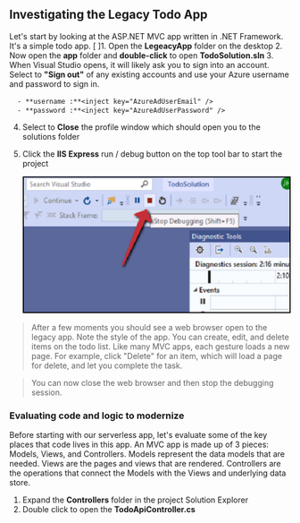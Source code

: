 ## Investigating the Legacy Todo App
Let's start by looking at the ASP.NET MVC app written in .NET Framework. It's a simple todo app.
[ ]1. Open the **LegeacyApp** folder on the desktop
2. Now open the **app** folder and **double-click** to open **TodoSolution.sln**
3. When Visual Studio opens, it will likely ask you to sign into an account. Select to **"Sign out"** of any existing accounts and use your Azure username and password to sign in.

      - **username :**<inject key="AzureAdUserEmail" />
      - **password :**<inject key="AzureAdUserPassword" />
      
4. Select to **Close** the profile window which should open you to the solutions folder
5. Click the **IIS Express** run / debug button on the top tool bar to start the project

      ![Stop](images/stop.png)

>After a few moments you should see a web browser open to the legacy app. Note the style of the app. You can create, edit, and delete items on the todo list. Like many MVC apps, each gesture loads a new page. For example, click "Delete" for an item, which will load a page for delete, and let you complete the task.

>You can now close the web browser and then stop the debugging session.
       
### Evaluating code and logic to modernize

Before starting with our serverless app, let's evaluate some of the key places that code lives in this app. An MVC app is made up of 3 pieces: Models, Views, and Controllers. Models represent the data models that are needed. Views are the pages and views that are rendered. Controllers are the operations that connect the Models with the Views and underlying data store.

   1.	Expand the **Controllers** folder in the project Solution Explorer
   2.	Double click to open the **TodoApiController.cs**
